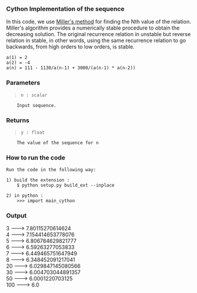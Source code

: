 ### Cython Implementation of the sequence

In this code, we use [Miller's method](https://en.wikipedia.org/wiki/Miller%27s_recurrence_algorithm "Miller's method") for finding the Nth value of the relation. Miller's algorithm provides a numerically stable procedure to obtain the decreasing solution.
The original recurrence relation in unstable but reverse relation in stable, in other words, using the same recurrence relation to go backwards, from high orders to low orders, is stable.


```
a(1) = 2 
a(2) = -4 
a(n) = 111 - 1130/a(n-1) + 3000/(a(n-1) * a(n-2))
```



### Parameters    

>     n : scalar
        Input sequence.

### Returns
>     y : float
        The value of the sequence for n

###     How to run the code 
    Run the code in the following way:
        
    1) build the extension :        
        $ python setup.py build_ext --inplace
    
    2) in python :
        >>> import main_cython 


###     Output
   3 ---> 7.80115270614624<br/>
   4 ---> 7.154414653778076<br/>
   5 ---> 6.806784629821777<br/>
   6 ---> 6.59263277053833<br/>
   7 ---> 6.449465751647949<br/>
   8 ---> 6.348452091217041<br/>
  20 ---> 6.029847145080566<br/>
  30 ---> 6.004703044891357<br/>
  50 ---> 6.0001220703125<br/>
 100 ---> 6.0<br/>
